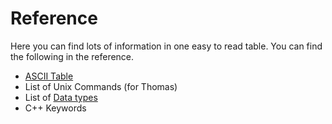 # Reference

Here you can find lots of information in one easy to read table.  You can find the following in the reference.
* [ASCII Table](./ascii_table.md)
* List of Unix Commands (for Thomas)
* List of [Data types](./data_types.md)
* C++ Keywords